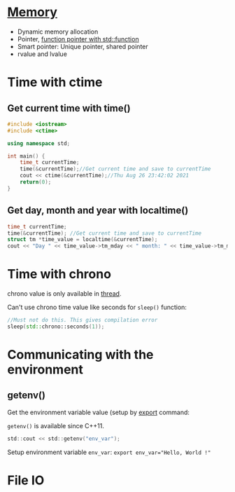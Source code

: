 # [Memory](Memory)

* Dynamic memory allocation
* Pointer, [function pointer with std::function](Pointer.md#function-pointer-with-stdfunction)
* Smart pointer: Unique pointer, shared pointer
* rvalue and lvalue

# Time with ctime

## Get current time with time()

```cpp
#include <iostream>
#include <ctime>

using namespace std;

int main() {
    time_t currentTime;
    time(&currentTime);//Get current time and save to currentTime
	cout << ctime(&currentTime);//Thu Aug 26 23:42:02 2021
    return(0);
}
```

## Get day, month and year with localtime()

```cpp
time_t currentTime;
time(&currentTime); //Get current time and save to currentTime
struct tm *time_value = localtime(&currentTime);
cout << "Day " << time_value->tm_mday << " month: " << time_value->tm_mon << "year: " << time_value->tm_year;
```
# Time with chrono
chrono value is only available in [thread](). 

Can't use chrono time value like seconds for ``sleep()`` function:

```cpp
//Must not do this. This gives compilation error
sleep(std::chrono::seconds(1));
```

# Communicating with the environment

## getenv()

Get the environment variable value (setup by [export](https://github.com/TranPhucVinh/Linux-Shell/blob/master/Bash%20script/Variable/Environment%20variable.md#export-command) command:

``getenv()`` is available since C++11.

```c
std::cout << std::getenv("env_var");
```
Setup environment variable ``env_var``: ``export env_var="Hello, World !"``

# File IO
